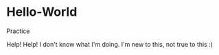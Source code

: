 # Hello-World
Practice

Help! Help! I don't know what I'm doing.  I'm new to this, not true to this :)
